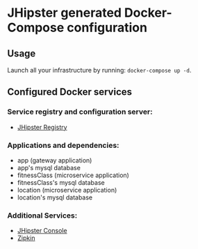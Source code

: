 # JHipster generated Docker-Compose configuration

## Usage

Launch all your infrastructure by running: `docker-compose up -d`.

## Configured Docker services

### Service registry and configuration server:

- [JHipster Registry](http://localhost:8761)

### Applications and dependencies:

- app (gateway application)
- app's mysql database
- fitnessClass (microservice application)
- fitnessClass's mysql database
- location (microservice application)
- location's mysql database

### Additional Services:

- [JHipster Console](http://localhost:5601)
- [Zipkin](http://localhost:9411)
